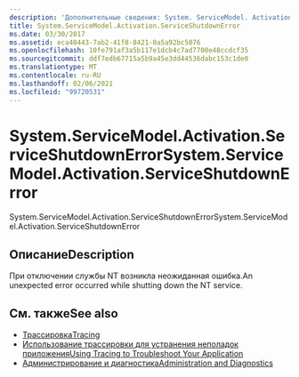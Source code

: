 ```yaml
---
description: 'Дополнительные сведения: System. ServiceModel. Activation. Сервицешутдовнеррор'
title: System.ServiceModel.Activation.ServiceShutdownError
ms.date: 03/30/2017
ms.assetid: eca40443-7ab2-41f8-8421-0a5a92bc5076
ms.openlocfilehash: 10fe791af3a5b117e1dcb4c7ad7700e48ccdcf35
ms.sourcegitcommit: ddf7edb67715a5b9a45e3dd44536dabc153c1de0
ms.translationtype: MT
ms.contentlocale: ru-RU
ms.lasthandoff: 02/06/2021
ms.locfileid: "99720531"
---
```

# <a name="systemservicemodelactivationserviceshutdownerror"></a><span data-ttu-id="75eaa-103">System.ServiceModel.Activation.ServiceShutdownError</span><span class="sxs-lookup"><span data-stu-id="75eaa-103">System.ServiceModel.Activation.ServiceShutdownError</span></span>

<span data-ttu-id="75eaa-104">System.ServiceModel.Activation.ServiceShutdownError</span><span class="sxs-lookup"><span data-stu-id="75eaa-104">System.ServiceModel.Activation.ServiceShutdownError</span></span>  
  
## <a name="description"></a><span data-ttu-id="75eaa-105">Описание</span><span class="sxs-lookup"><span data-stu-id="75eaa-105">Description</span></span>  

 <span data-ttu-id="75eaa-106">При отключении службы NT возникла неожиданная ошибка.</span><span class="sxs-lookup"><span data-stu-id="75eaa-106">An unexpected error occurred while shutting down the NT service.</span></span>  
  
## <a name="see-also"></a><span data-ttu-id="75eaa-107">См. также</span><span class="sxs-lookup"><span data-stu-id="75eaa-107">See also</span></span>

- [<span data-ttu-id="75eaa-108">Трассировка</span><span class="sxs-lookup"><span data-stu-id="75eaa-108">Tracing</span></span>](index.md)
- [<span data-ttu-id="75eaa-109">Использование трассировки для устранения неполадок приложения</span><span class="sxs-lookup"><span data-stu-id="75eaa-109">Using Tracing to Troubleshoot Your Application</span></span>](using-tracing-to-troubleshoot-your-application.md)
- [<span data-ttu-id="75eaa-110">Администрирование и диагностика</span><span class="sxs-lookup"><span data-stu-id="75eaa-110">Administration and Diagnostics</span></span>](../index.md)

